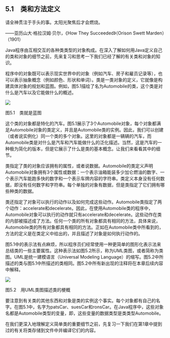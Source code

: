    

## 5.1　类和方法定义

请全神贯注于手头的事。太阳光聚焦后才会燃烧。

——亚历山大·格拉汉姆·贝尔，《How They Succeeded》（Orison Swett Marden）（1901）

Java程序由互相交互的各种类类型的对象构成。在深入了解如何用Java定义自己的类和对象的细节之前，先来复习和思考一下我们已经了解的有关类和对象的知识。

程序中的对象既可以表示现实世界中的对象（例如汽车、房子和雇员记录等），也可以表示抽象概念（例如颜色、形状和单词）。类是一类对象的定义，它就像是构建具体对象的规划和蓝图。例如，图5.1描绘了名为Automobile的类，这个类是对什么是汽车以及它能做什么的概述。

![](0-Assets/Epubook/程序员编程语言经典合集（计算机科学丛书5册套装），javapython编程语言含经典教材龙书《编译原理》%20(Bruce%20Eckel%20%20Alfred%20V.%20Aho%20%20Monica%20S.%20Lam%20etc.)%20(Z-Library)/images/image10111.jpeg)

图5.1　类就是蓝图

这个类的对象都是特化的汽车。图5.1展示了3个Automobile对象，每个对象都满足Automobile对象的类定义，并且是Automobile类的实例。因此，我们可以创建（或者说实例化）同一个类的多个对象。这里的对象都是一辆辆的汽车，而Automobile类是对什么是汽车和汽车能做什么的泛化描述。当然，这是汽车的一种极为简化的版本，但是它展示了什么是类的基本概念。让我们来看看其中的细节。

类指定了类的对象应该拥有的属性，或者说数据。Automobile的类定义声明Automobile对象拥有3个属性或数据：一个表示油箱能装多少加仑燃油的数字、一个表示汽车能跑多快的数字和一个表示车牌内容的字符串。类定义本身没有任何数据，即没有任何数字和字符串。每个单独的对象有数据，但是类指定了它们拥有哪些种类的数据。

类还指定了对象可以执行的动作以及如何完成这些动作。Automobile类指定了两个动作：accelerate和decelerate。因此，在使用Automobile类的程序中，Automobile对象可以执行的动作就只有accelerate和decelerate。这些动作在类的内部被描述成了方法。任何一个类的所有对象都具有相同的方法，具体来说，Automobile类的所有对象都具有相同的方法。正如在Automobile类中所看到的，方法的定义是在类定义中给出的，并且描述了对象是如何执行动作的。

图5.1中的表示法有点麻烦，所以程序员们经常使用一种更简单的图形化表示法来总结类的一些主要属性。这种表示法如图5.2所示，称为UML类图，或者简称为类图。UML是统一建模语言（Universal Modeling Language）的缩写。图5.2中所描述的类与图5.1中所描述的类相同。图5.2中所有新出现的注释将在本章后续内容中解释。

![](0-Assets/Epubook/程序员编程语言经典合集（计算机科学丛书5册套装），javapython编程语言含经典教材龙书《编译原理》%20(Bruce%20Eckel%20%20Alfred%20V.%20Aho%20%20Monica%20S.%20Lam%20etc.)%20(Z-Library)/images/image10112.jpeg)

图5.2　用UML类图描述类的梗概

要注意到有关类的其他东西和对象是类的实例这个事实。每个对象都有自己的名字。在图5.1中，名字为patsCar、suesCar和ronsCar。在Java程序中，这些对象名都是Automobile类型的变量，即，这些变量的数据类型是类类型Automobile。

在我们更深入地理解定义简单类的重要细节之前，先复习一下我们在第1章中提到过的有关将类存储到文件中并编译它们的内容。